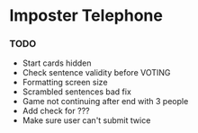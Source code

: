 # Imposter Telephone


### TODO
* Start cards hidden
* Check sentence validity before VOTING
* Formatting screen size
* Scrambled sentences bad fix
* Game not continuing after end with 3 people
* Add check for ???
* Make sure user can't submit twice
